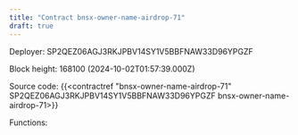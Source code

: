 ```yaml
---
title: "Contract bnsx-owner-name-airdrop-71"
draft: true
---
```

Deployer: SP2QEZ06AGJ3RKJPBV14SY1V5BBFNAW33D96YPGZF


 



Block height: 168100 (2024-10-02T01:57:39.000Z)

Source code: {{<contractref "bnsx-owner-name-airdrop-71" SP2QEZ06AGJ3RKJPBV14SY1V5BBFNAW33D96YPGZF bnsx-owner-name-airdrop-71>}}

Functions:



